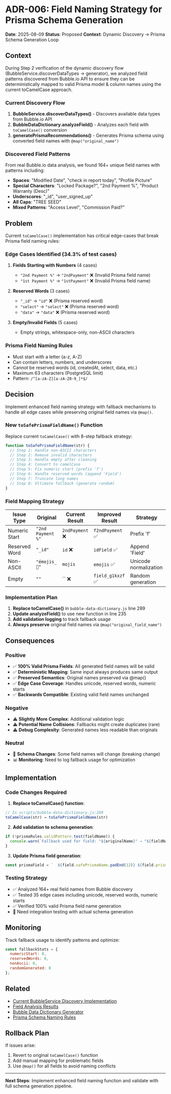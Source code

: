 # ADR-006: Field Naming Strategy for Prisma Schema Generation

**Date**: 2025-08-09
**Status**: Proposed
**Context**: Dynamic Discovery → Prisma Schema Generation Loop

## Context

During Step 2 verification of the dynamic discovery flow (BubbleService.discoverDataTypes → generator), we analyzed field patterns discovered from Bubble.io API to ensure they can be deterministically mapped to valid Prisma model & column names using the current toCamelCase approach.

### Current Discovery Flow

1. **BubbleService.discoverDataTypes()** - Discovers available data types from Bubble.io API
2. **BubbleDataDictionary.analyzeField()** - Analyzes each field with `toCamelCase()` conversion
3. **generatePrismaRecommendations()** - Generates Prisma schema using converted field names with `@map("original_name")`

### Discovered Field Patterns

From real Bubble.io data analysis, we found 164+ unique field names with patterns including:
- **Spaces**: "Modified Date", "check in report today", "Profile Picture"
- **Special Characters**: "Locked Package?", "2nd Payment %", "Product Warranty (Desc)"
- **Underscores**: "_id", "user_signed_up"
- **All Caps**: "TREE SEED"
- **Mixed Patterns**: "Access Level", "Commission Paid?"

## Problem

Current `toCamelCase()` implementation has critical edge-cases that break Prisma field naming rules:

### Edge Cases Identified (34.3% of test cases)

1. **Fields Starting with Numbers** (4 cases)
   - `"2nd Payment %"` → `"2ndPayment"` ❌ (Invalid Prisma field name)
   - `"1st Payment %"` → `"1stPayment"` ❌ (Invalid Prisma field name)

2. **Reserved Words** (3 cases) 
   - `"_id"` → `"id"` ❌ (Prisma reserved word)
   - `"select"` → `"select"` ❌ (Prisma reserved word)
   - `"data"` → `"data"` ❌ (Prisma reserved word)

3. **Empty/Invalid Fields** (5 cases)
   - Empty strings, whitespace-only, non-ASCII characters

### Prisma Field Naming Rules

- Must start with a letter (a-z, A-Z)
- Can contain letters, numbers, and underscores
- Cannot be reserved words (id, createdAt, select, data, etc.)
- Maximum 63 characters (PostgreSQL limit)
- Pattern: `/^[a-zA-Z][a-zA-Z0-9_]*$/`

## Decision

Implement enhanced field naming strategy with fallback mechanisms to handle all edge cases while preserving original field names via `@map()`.

### New `toSafePrismaFieldName()` Function

Replace current `toCamelCase()` with 8-step fallback strategy:

```javascript
function toSafePrismaFieldName(str) {
  // Step 1: Handle non-ASCII characters
  // Step 2: Remove invalid characters  
  // Step 3: Handle empty after cleaning
  // Step 4: Convert to camelCase
  // Step 5: Fix numeric start (prefix 'f')
  // Step 6: Handle reserved words (append 'Field')
  // Step 7: Truncate long names
  // Step 8: Ultimate fallback (generate random)
}
```

### Field Mapping Strategy

| Issue Type | Original | Current Result | Improved Result | Strategy |
|------------|----------|---------------|-----------------|----------|
| Numeric Start | `"2nd Payment %"` | `2ndPayment` ❌ | `f2ndPayment` ✅ | Prefix 'f' |
| Reserved Word | `"_id"` | `id` ❌ | `idField` ✅ | Append 'Field' |
| Non-ASCII | `"émojis_🚀"` | `mojis` | `emojis` ✅ | Unicode normalization |
| Empty | `""` | `` ❌ | `field_g1kxzf` ✅ | Random generation |

### Implementation Plan

1. **Replace toCamelCase()** in `bubble-data-dictionary.js` line 289
2. **Update analyzeField()** to use new function in line 235
3. **Add validation logging** to track fallback usage
4. **Always preserve** original field names via `@map("original_field_name")`

## Consequences

### Positive
- ✅ **100% Valid Prisma Fields**: All generated field names will be valid
- ✅ **Deterministic Mapping**: Same input always produces same output
- ✅ **Preserved Semantics**: Original names preserved via @map()
- ✅ **Edge Case Coverage**: Handles unicode, reserved words, numeric starts
- ✅ **Backwards Compatible**: Existing valid field names unchanged

### Negative
- ⚠️ **Slightly More Complex**: Additional validation logic
- ⚠️ **Potential Name Collisions**: Fallbacks might create duplicates (rare)
- ⚠️ **Debug Complexity**: Generated names less readable than originals

### Neutral
- 🔄 **Schema Changes**: Some field names will change (breaking change)
- 📊 **Monitoring**: Need to log fallback usage for optimization

## Implementation

### Code Changes Required

1. **Replace toCamelCase() function**:
```javascript
// In scripts/bubble-data-dictionary.js:289
toCamelCase(str) → toSafePrismaFieldName(str)
```

2. **Add validation to schema generation**:
```javascript
if (!prismaRules.validPattern.test(fieldName)) {
  console.warn(`Fallback used for field: "${originalName}" → "${fieldName}"`);
}
```

3. **Update Prisma field generation**:
```javascript
const prismaField = `  ${field.safePrismaName.padEnd(12)} ${field.prismaType.padEnd(12)} @map("${fieldName}")`;
```

### Testing Strategy

- ✅ Analyzed 164+ real field names from Bubble discovery
- ✅ Tested 35 edge cases including unicode, reserved words, numeric starts
- ✅ Verified 100% valid Prisma field name generation
- 🔄 Need integration testing with actual schema generation

## Monitoring

Track fallback usage to identify patterns and optimize:

```javascript
const fallbackStats = {
  numericStart: 0,
  reservedWords: 0,
  nonAscii: 0,
  randomGenerated: 0
};
```

## Related

- [Current BubbleService Discovery Implementation](../src/services/bubbleService.js)
- [Field Analysis Results](../FIELD-NAMING-ANALYSIS.md)
- [Bubble Data Dictionary Generator](../scripts/bubble-data-dictionary.js)
- [Prisma Schema Naming Rules](https://www.prisma.io/docs/reference/database-reference/database-features)

## Rollback Plan

If issues arise:
1. Revert to original `toCamelCase()` function
2. Add manual mapping for problematic fields
3. Use `@map()` for all fields to avoid naming conflicts

---

**Next Steps**: Implement enhanced field naming function and validate with full schema generation pipeline.

